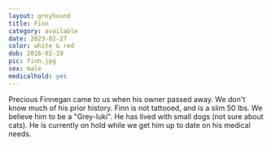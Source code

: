 ```yaml
---
layout: greyhound
title: Finn
category: available
date: 2023-02-27
color: white & red
dob: 2016-02-19
pic: finn.jpg
sex: male
medicalhold: yes
---
```

Precious Finnegan came to us when his owner passed away. We don't know much of his prior history. Finn is not tattooed, and is a slim 50 lbs. We believe him to be a "Grey-luki". He has lived with small dogs (not sure about cats). He is currently on hold while we get him up to date on his medical needs. 
